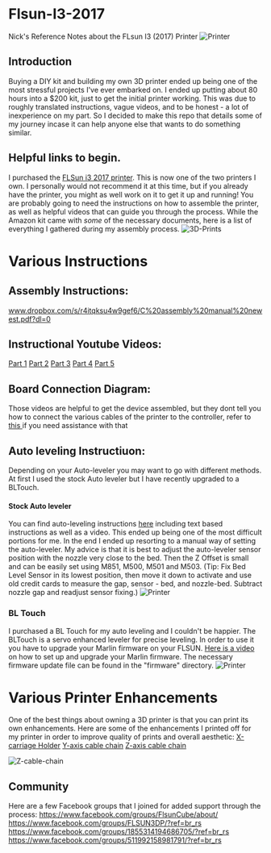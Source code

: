 # Flsun-I3-2017
Nick's Reference Notes about the FLsun I3 (2017) Printer
![Printer](https://github.com/NickEngmann/Flsun-I3-2017/blob/master/images/1.jpg)
## Introduction
Buying a DIY kit and building my own 3D printer ended up being one of the most stressful projects I've ever embarked on. I ended up putting about 80 hours into a $200 kit, just to get the initial printer working.
This was due to roughly translated instructions, vague videos, and to be honest - a lot of inexperience on my part. So I decided to make this repo that details some of my journey incase it can help anyone else that wants to do something similar.

## Helpful links to begin.
I purchased the <a href="https://www.amazon.com/FLSUN-Printer-leveling-Desktop-Printing/dp/B01N6BEK4R/ref=cm_cr_arp_d_product_top?ie=UTF8">FLSun i3 2017 printer</a>. This is now one of the two printers I own. I personally would not recommend it at this time, but if you already have the printer, you might as well work on it to get it up and running!
You are probably going to need the instructions on how to assemble the printer, as well as helpful videos that can guide you through the process. While the Amazon kit came with <i>some</i> of the necessary documents, here is a list of everything I gathered during my assembly process.
![3D-Prints](https://github.com/NickEngmann/Flsun-I3-2017/blob/master/images/2.jpg)

# Various Instructions

## Assembly Instructions:
www.dropbox.com/s/r4itqksu4w9gef6/C%20assembly%20manual%20newest.pdf?dl=0

## Instructional Youtube Videos:
<a href="youtu.be/Ok7igmasvXQ">Part 1</a>
<a href="youtu.be/bGDFUZiFhco">Part 2</a>
<a href="youtu.be/PI1t_t1kJ3A">Part 3</a>
<a href="youtu.be/oagV9PlhO2M">Part 4</a>
<a href="youtu.be/7kDTEWIiLE8">Part 5</a>

## Board Connection Diagram:
Those videos are helpful to get the device assembled, but they dont tell you how to connect the various cables of the printer to the controller, refer to <a href="https://ibb.co/noyNLv"> this </a> if you need assistance with that

## Auto leveling Instructiuon:
Depending on your Auto-leveler you may want to go with different methods. At first I used the stock Auto leveler but I have recently upgraded to a BLTouch. 

#### Stock Auto leveler
You can find auto-leveling instructions <a href="www.dropbox.com/s/ksriv7bdjm1eave/How%20to%20use%20auto-leveling%20system%20for%20i3.zip?dl=0"> here</a> including text based instructions as well as a video.
This ended up being one of the most difficult portions for me. In the end I ended up resorting to a manual way of setting the auto-leveler. My advice is that it is best to adjust the auto-leveler sensor position with the nozzle very close to the bed.
Then the Z Offset is small and can be easily set using M851, M500, M501 and M503.
(Tip: Fix Bed Level Sensor in its lowest position, then move it down to activate and use old credit cards to measure the gap, sensor - bed, and nozzle-bed. Subtract nozzle gap and readjust sensor fixing.)
![Printer](https://github.com/NickEngmann/Flsun-I3-2017/blob/master/images/3.jpg)

### BL Touch
I purchased a BL Touch for my auto leveling and I couldn't be happier. The BLTouch is a servo enhanced leveler for precise leveling. In order to use it you have to upgrade your Marlin firmware on your FLSUN. <a href="https://www.youtube.com/watch?v=3gwWVFtdg-4">Here is a video</a> on how to set up and upgrade your Marlin firmware. The necessary firmware update file can be found in the "firmware" directory.
![Printer](https://github.com/NickEngmann/Flsun-I3-2017/blob/master/images/BLTouch.jpg)
# Various Printer Enhancements

One of the best things about owning a 3D printer is that you can print its own enhancements. Here are some of the enhancements I printed off for my printer in order to improve quality of prints and overall aesthetic:
<a href="https://www.thingiverse.com/thing:2481325">X-carriage Holder</a>
<a href="https://www.thingiverse.com/thing:2113492">Y-axis cable chain</a>
<a href="https://www.thingiverse.com/thing:2120148">Z-axis cable chain</a>

![Z-cable-chain](https://github.com/NickEngmann/Flsun-I3-2017/blob/master/images/4.jpg)

## Community

Here are a few Facebook groups that I joined for added support through the process:
https://www.facebook.com/groups/FlsunCube/about/ </br>
https://www.facebook.com/groups/FLSUN3DP/?ref=br_rs </br>
https://www.facebook.com/groups/1855314194686705/?ref=br_rs </br>
https://www.facebook.com/groups/511992158981791/?ref=br_rs </br>